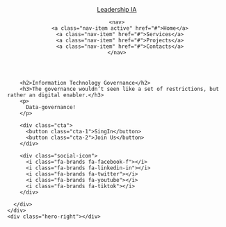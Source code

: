 <!DOCTYPE html>
<html lang="en">

<head>
  <meta charset="UTF-8">
  <meta name="viewport" content="width=device-width, initial-scale=1.0">
  <title>Information Technology Governance</title>

  <!-- googlefonts -->
  <link rel="preconnect" href="https://fonts.googleapis.com">
  <link rel="preconnect" href="https://fonts.gstatic.com" crossorigin>
  <link
    href="https://fonts.googleapis.com/css2?family=Inter:ital,opsz,wght@0,14..32,100..900;1,14..32,100..900&display=swap"
    rel="stylesheet">

  <!-- fontawesome -->
  <link rel="stylesheet" href="https://cdnjs.cloudflare.com/ajax/libs/font-awesome/6.0.0-beta3/css/all.min.css">

  <!-- Stylesheet -->
  <link rel="stylesheet" href="styles.css">
</head>

<body>

  <!-- header section -->
  <header id="header">
    <div class="left-section">
      <a class="logo" href="#">Leadership IA</a>
    </div>

    <nav>
      <a class="nav-item active" href="#">Home</a>
      <a class="nav-item" href="#">Services</a>
      <a class="nav-item" href="#">Projects</a>
      <a class="nav-item" href="#">Contacts</a>
    </nav>

  </header>

  <!-- Hero section -->
  <section id="hero">
    <div class="hero-left">
      <div class="content">

        <h2>Information Technology Governance</h2>
        <h3>The governance wouldn’t seen like a set of restrictions, but rather an digital enabler.</h3>
        <p>
          Data-governance!
        </p>

        <div class="cta">
          <button class="cta-1">SingIn</button>
          <button class="cta-2">Join Us</button>
        </div>

        <div class="social-icon">
          <i class="fa-brands fa-facebook-f"></i>
          <i class="fa-brands fa-linkedin-in"></i>
          <i class="fa-brands fa-twitter"></i>
          <i class="fa-brands fa-youtube"></i>
          <i class="fa-brands fa-tiktok"></i>
        </div>

      </div>
    </div>
    <div class="hero-right"></div>
  </section>
<!-- CodeGenWeb 2024 -->
</body>

</html>
